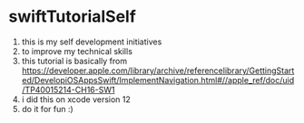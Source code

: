 # swiftTutorialSelf

1. this is my self development initiatives
2. to improve my technical skills
3. this tutorial is basically from https://developer.apple.com/library/archive/referencelibrary/GettingStarted/DevelopiOSAppsSwift/ImplementNavigation.html#//apple_ref/doc/uid/TP40015214-CH16-SW1
4. i did this on xcode version 12 
5. do it for fun :)
